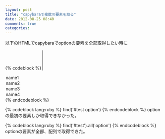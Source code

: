 ```yaml
---
layout: post
title: "capybaraで複数の要素を取る"
date: 2012-08-25 08:40
comments: true
categories:
---
```


以下のHTMLでcapybaraでoptionの要素を全部取得したい時に

{% codeblock %}
<select id="test" size=4>
  <option value="name1">name1</option>
  <option value="name2">name2</option>
  <option value="name2">name3</option>
  <option value="name4">name4</option>
</select>
{% endcodeblock %}

{% codeblock lang:ruby %}
find('#test option')
{% endcodeblock %}
optionの最初の要素しか取得できなかった。

{% codeblock lang:ruby %}
find('#test').all('option')
{% endcodeblock %}
optionの要素が全部、配列で取得できた。
